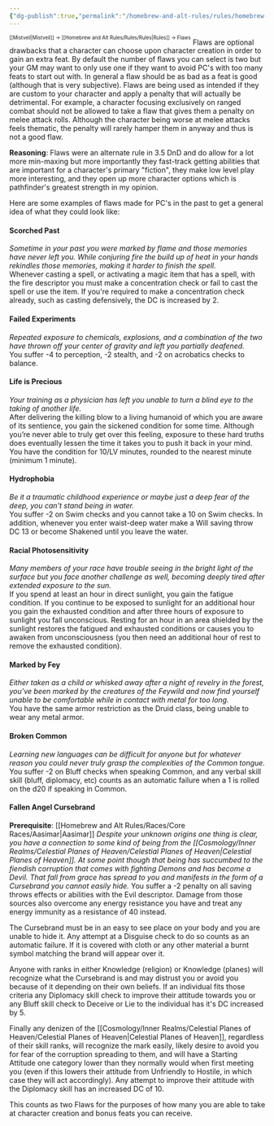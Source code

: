 ```yaml
---
{"dg-publish":true,"permalink":"/homebrew-and-alt-rules/rules/homebrew-alt-rules/flaws/"}
---
```


<sup><sup>[[Mistveil\|Mistveil]] → [[Homebrew and Alt Rules/Rules/Rules\|Rules]] → Flaws</sup></sup> 
Flaws are optional drawbacks that a character can choose upon character creation in order to gain an extra feat. By default the number of flaws you can select is two but your GM may want to only use one if they want to avoid PC's with too many feats to start out with. In general a flaw should be as bad as a feat is good (although that is very subjective). Flaws are being used as intended if they are custom to your character and apply a penalty that will actually be detrimental. For example, a character focusing exclusively on ranged combat should not be allowed to take a flaw that gives them a penalty on melee attack rolls. Although the character being worse at melee attacks feels thematic, the penalty will rarely hamper them in anyway and thus is not a good flaw.

**Reasoning**: Flaws were an alternate rule in 3.5 DnD and do allow for a lot more min-maxing but more importantly they fast-track getting abilities that are important for a character's primary "fiction", they make low level play more interesting, and they open up more character options which is pathfinder's greatest strength in my opinion. 

Here are some examples of flaws made for PC's in the past to get a general idea of what they could look like:

#### Scorched Past
_Sometime in your past you were marked by flame and those memories have never left you. While conjuring fire the build up of heat in your hands rekindles those memories, making it harder to finish the spell._  
Whenever casting a spell, or activating a magic item that has a spell, with the fire descriptor you must make a concentration check or fail to cast the spell or use the item. If you're required to make a concentration check already, such as casting defensively, the DC is increased by 2.
<br>
#### Failed Experiments
_Repeated exposure to chemicals, explosions, and a combination of the two have thrown off your center of gravity and left you partially deafened._  
You suffer -4 to perception, -2 stealth, and -2 on acrobatics checks to balance.
<br>
#### Life is Precious
_Your training as a physician has left you unable to turn a blind eye to the taking of another life._  
After delivering the killing blow to a living humanoid of which you are aware of its sentience, you gain the sickened condition for some time. Although you’re never able to truly get over this feeling, exposure to these hard truths does eventually lessen the time it takes you to push it back in your mind. You have the condition for 10/LV minutes, rounded to the nearest minute (minimum 1 minute).
<br>
#### Hydrophobia
_Be it a traumatic childhood experience or maybe just a deep fear of the deep, you can't stand being in water._  
You suffer -2 on Swim checks and you cannot take a 10 on Swim checks. In addition, whenever you enter waist-deep water make a Will saving throw DC 13 or become Shakened until you leave the water.
<br>
#### Racial Photosensitivity
_Many members of your race have trouble seeing in the bright light of the surface but you face another challenge as well, becoming deeply tired after extended exposure to the sun._  
If you spend at least an hour in direct sunlight, you gain the fatigue condition. If you continue to be exposed to sunlight for an additional hour you gain the exhausted condition and after three hours of exposure to sunlight you fall unconscious. Resting for an hour in an area shielded by the sunlight restores the fatigued and exhausted conditions or causes you to awaken from unconsciousness (you then need an additional hour of rest to remove the exhausted condition).
<br>
#### Marked by Fey
_Either taken as a child or whisked away after a night of revelry in the forest, you've been marked by the creatures of the Feywild and now find yourself unable to be comfortable while in contact with metal for too long._  
You have the same armor restriction as the Druid class, being unable to wear any metal armor.
<br>
#### Broken Common
_Learning new languages can be difficult for anyone but for whatever reason you could never truly grasp the complexities of the Common tongue._
You suffer -2 on Bluff checks when speaking Common, and any verbal skill skill (bluff, diplomacy, etc) counts as an automatic failure when a 1 is rolled on the d20 if speaking in Common.
<br>
#### Fallen Angel Cursebrand
**Prerequisite**: [[Homebrew and Alt Rules/Races/Core Races/Aasimar\|Aasimar]]
_Despite your unknown origins one thing is clear, you have a connection to some kind of being from the [[Cosmology/Inner Realms/Celestial Planes of Heaven/Celestial Planes of Heaven\|Celestial Planes of Heaven]]. At some point though that being has succumbed to the fiendish corruption that comes with fighting Demons and has become a Devil. That fall from grace has spread to you and manifests in the form of a Cursebrand you cannot easily hide._
You suffer a -2 penalty on all saving throws effects or abilities with the Evil descriptor. Damage from those sources also overcome any energy resistance you have and treat any energy immunity as a resistance of 40 instead. 

The Cursebrand must be in an easy to see place on your body and you are unable to hide it. Any attempt at a Disguise check to do so counts as an automatic failure. If it is covered with cloth or any other material a burnt symbol matching the brand will appear over it. 

Anyone with ranks in either Knowledge (religion) or Knowledge (planes) will recognize what the Cursebrand is and may distrust you or avoid you because of it depending on their own beliefs. If an individual fits those criteria any Diplomacy skill check to improve their attitude towards you or any Bluff skill check to Deceive or Lie to the individual has it's DC increased by 5. 

Finally any denizen of the [[Cosmology/Inner Realms/Celestial Planes of Heaven/Celestial Planes of Heaven\|Celestial Planes of Heaven]], regardless of their skill ranks, will recognize the mark easily, likely desire to avoid you for fear of the corruption spreading to them, and will have a Starting Attitude one category lower than they normally would when first meeting you (even if this lowers their attitude from Unfriendly to Hostile, in which case they will act accordingly). Any attempt to improve their attitude with the Diplomacy skill has an increased DC of 10.

This counts as two Flaws for the purposes of how many you are able to take at character creation and bonus feats you can receive. 